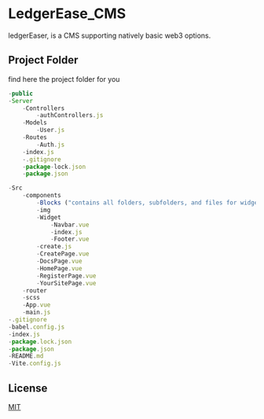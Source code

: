 # LedgerEase_CMS

ledgerEaser, is a CMS supporting natively basic web3 options.

## Project Folder

find here the project folder for you

```js
-public
-Server
    -Controllers
        -authControllers.js
    -Models
        -User.js
    -Routes
        -Auth.js
    -index.js
    -.gitignore
    -package-lock.json
    -package.json

-Src
    -components
        -Blocks ("contains all folders, subfolders, and files for widgets")
        -img 
        -Widget
            -Navbar.vue
            -index.js
            -Footer.vue
        -create.js
        -CreatePage.vue
        -DocsPage.vue
        -HomePage.vue
        -RegisterPage.vue
        -YourSitePage.vue
    -router
    -scss
    -App.vue
    -main.js
-.gitignore
-babel.config.js
-index.js
-package.lock.json
-package.json
-README.md
-Vite.config.js
```



## License

[MIT](https://choosealicense.com/licenses/mit/)